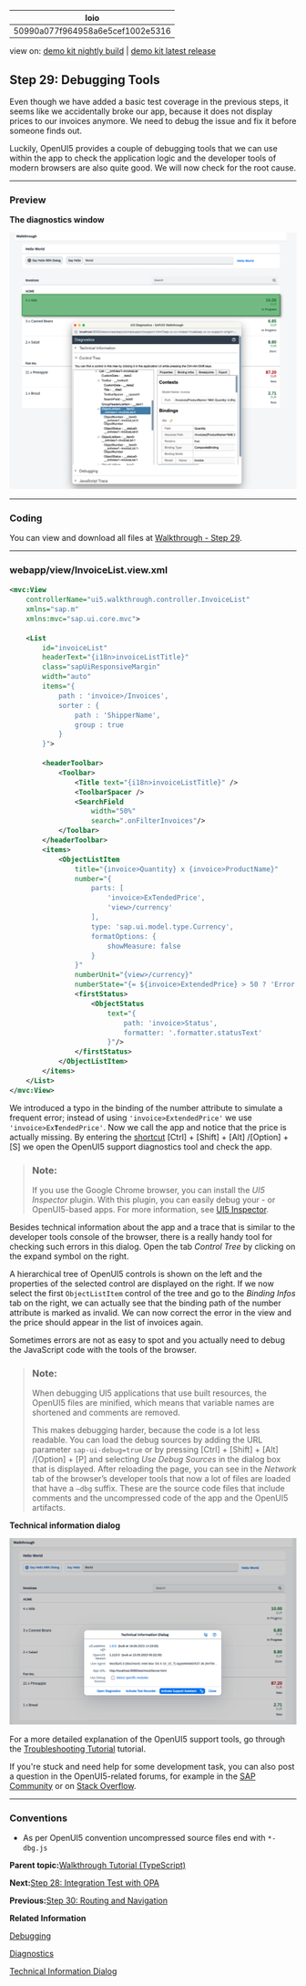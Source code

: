 <!-- loio50990a077f964958a6e5cef1002e5316 -->

| loio |
| -----|
| 50990a077f964958a6e5cef1002e5316 |

<div id="loio">

view on: [demo kit nightly build](https://sdk.openui5.org/nightly/#/topic/50990a077f964958a6e5cef1002e5316) | [demo kit latest release](https://sdk.openui5.org/topic/50990a077f964958a6e5cef1002e5316)</div>

## Step 29: Debugging Tools

Even though we have added a basic test coverage in the previous steps, it seems like we accidentally broke our app, because it does not display prices to our invoices anymore. We need to debug the issue and fix it before someone finds out.

Luckily, OpenUI5 provides a couple of debugging tools that we can use within the app to check the application logic and the developer tools of modern browsers are also quite good. We will now check for the root cause.

***

<a name="loio50990a077f964958a6e5cef1002e5316__section_chj_s5x_31b"/>

### Preview

  
  
**The diagnostics window**

![](images/loio930de31b311f43ffa9df9261ca760da0_LowRes.png "The diagnostics window")

***

<a name="loio50990a077f964958a6e5cef1002e5316__section_dhj_s5x_31b"/>

### Coding

You can view and download all files at [Walkthrough - Step 29](https://sdk.openui5.org/entity/sap.m.tutorial.walkthrough/sample/sap.m.tutorial.walkthrough.29).

***

<a name="loio50990a077f964958a6e5cef1002e5316__section_ykp_sth_tyb"/>

### webapp/view/InvoiceList.view.xml

```xml
<mvc:View
    controllerName="ui5.walkthrough.controller.InvoiceList"
    xmlns="sap.m"
    xmlns:mvc="sap.ui.core.mvc">

    <List
        id="invoiceList"
        headerText="{i18n>invoiceListTitle}"
        class="sapUiResponsiveMargin"
        width="auto"
        items="{
            path : 'invoice>/Invoices',
            sorter : {
                path : 'ShipperName',
                group : true
            }
        }">

        <headerToolbar>
            <Toolbar>
                <Title text="{i18n>invoiceListTitle}" />
                <ToolbarSpacer />
                <SearchField
                    width="50%"
                    search=".onFilterInvoices"/>
            </Toolbar>
        </headerToolbar>
        <items>
            <ObjectListItem
                title="{invoice>Quantity} x {invoice>ProductName}"
                number="{
                    parts: [
                        'invoice>ExTendedPrice',
                        'view>/currency'
                    ],
                    type: 'sap.ui.model.type.Currency',
                    formatOptions: {
                        showMeasure: false
                    }
                }"
                numberUnit="{view>/currency}"
                numberState="{= ${invoice>ExtendedPrice} > 50 ? 'Error' : 'Success' }">
                <firstStatus>
                    <ObjectStatus
                        text="{
                            path: 'invoice>Status',
                            formatter: '.formatter.statusText'
                        }"/>
                </firstStatus>
            </ObjectListItem>
        </items>
    </List>
</mvc:View>
```

We introduced a typo in the binding of the number attribute to simulate a frequent error; instead of using `'invoice>ExtendedPrice'` we use <code>'invoice&gt;Ex<b>T</b>endedPrice'</code>. Now we call the app and notice that the price is actually missing. By entering the [shortcut](Keyboard_Shortcuts_for_OpenUI5_Tools_154844c.md) [Ctrl\] + [Shift\] + [Alt\] /[Option\] + [S\]  we open the OpenUI5 support diagnostics tool and check the app.

> ### Note:  
> If you use the Google Chrome browser, you can install the *UI5 Inspector* plugin. With this plugin, you can easily debug your - or OpenUI5-based apps. For more information, see [UI5 Inspector](UI5_Inspector_b24e724.md).

Besides technical information about the app and a trace that is similar to the developer tools console of the browser, there is a really handy tool for checking such errors in this dialog. Open the tab *Control Tree* by clicking on the expand symbol on the right.

A hierarchical tree of OpenUI5 controls is shown on the left and the properties of the selected control are displayed on the right. If we now select the first `ObjectListItem` control of the tree and go to the *Binding Infos* tab on the right, we can actually see that the binding path of the number attribute is marked as invalid. We can now correct the error in the view and the price should appear in the list of invoices again.

Sometimes errors are not as easy to spot and you actually need to debug the JavaScript code with the tools of the browser.

> ### Note:  
> When debugging UI5 applications that use built resources, the OpenUI5 files are minified, which means that variable names are shortened and comments are removed.
> 
> This makes debugging harder, because the code is a lot less readable. You can load the debug sources by adding the URL parameter `sap-ui-debug=true` or by pressing [Ctrl\] + [Shift\] + [Alt\] /[Option\] + [P\]  and selecting *Use Debug Sources* in the dialog box that is displayed. After reloading the page, you can see in the *Network* tab of the browser’s developer tools that now a lot of files are loaded that have a `–dbg` suffix. These are the source code files that include comments and the uncompressed code of the app and the OpenUI5 artifacts.

  
  
**Technical information dialog**

![](images/loio34c4b02c74eb4848b8b720d86042bfdc_LowRes.png "Technical information dialog ")

For a more detailed explanation of the OpenUI5 support tools, go through the [Troubleshooting Tutorial](Troubleshooting_Tutorial_5661952.md) tutorial.

If you're stuck and need help for some development task, you can also post a question in the OpenUI5-related forums, for example in the [SAP Community](https://www.sap.com/community/topic/ui5.html) or on [Stack Overflow](https://stackoverflow.com/search?q=sapui5).

***

<a name="loio50990a077f964958a6e5cef1002e5316__section_lvc_gkw_31b"/>

### Conventions

-   As per OpenUI5 convention uncompressed source files end with `*-dbg.js`


**Parent topic:**[Walkthrough Tutorial \(TypeScript\)](Walkthrough_Tutorial_TypeScript_dad1905.md "In this tutorial we'll introduce you to all major development paradigms of OpenUI5. We'll demonstrate the use of TypeScript with OpenUI5 and highlight the specific characteristics of this approach.")

**Next:**[Step 28: Integration Test with OPA](Step_28_Integration_Test_with_OPA_412f0b6.md "If we want to test interaction patterns or more visual features of our app, we can also write an integration test.")

**Previous:**[Step 30: Routing and Navigation](Step_30_Routing_and_Navigation_6173e3d.md "So far, we have put all app content on one single page. As we add more and more features, we want to split the content and put it on separate pages.")

**Related Information**  


[Debugging](Debugging_c9b0f8c.md#loioc9b0f8cca852443f9b8d3bf8ba5626ab "When developing apps, searching for bugs is an inevitable part of the process. To analyze an issue, you can use the developer tools of your browser and built-in OpenUI5 tools. In this section, we give an overview of the OpenUI5 tools you can use when debugging. To learn more about the developer tools of your browser, check the documentation of the browser.")

[Diagnostics](Diagnostics_6ec18e8.md#loio6ec18e80b0ce47f290bc2645b0cc86e6 "The Diagnostics window available in OpenUI5 is a support tool that runs within an existing OpenUI5 app.")

[Technical Information Dialog](Technical_Information_Dialog_616a3ef.md#loio616a3ef07f554e20a3adf749c11f64e9 "The Technical Information dialog shows details of the OpenUI5 version currently being used in an app built with OpenUI5. You can use the Technical Information dialog to enable debug resources and open additional support tools to debug your app.")

